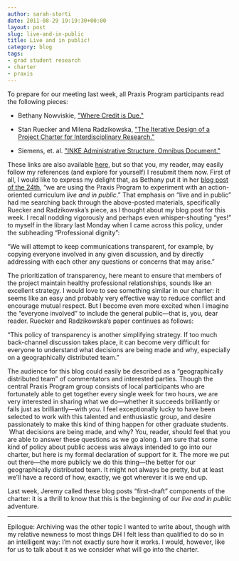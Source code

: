 ```yaml
---
author: sarah-storti
date: 2011-08-29 19:19:30+00:00
layout: post
slug: live-and-in-public
title: Live and in public!
category: blog
tags:
- grad student research
- charter
- praxis
---
```


To prepare for our meeting last week, all Praxis Program participants read the following pieces:



	
  * Bethany Nowviskie, ["Where Credit is Due."](http://nowviskie.org/2011/where-credit-is-due/)

	
  * Stan Ruecker and Milena Radzikowska, ["The Iterative Design of a Project Charter for Interdisciplinary Research."](http://mtroyal.academia.edu/MilenaRadzikowska/Papers/326958/The_Iterative_Design_of_a_Project_Charter_for_Interdisciplinary_Research)

	
  * Siemens, et. al. ["INKE Administrative Structure, Omnibus Document."](http://journals.uvic.ca/index.php/INKE/article/view/546/245)


These links are also available [here](http://praxis.scholarslab.org/topics/toward-a-project-charter/), but so that you, my reader, may easily follow my references (and explore for yourself) I resubmit them now. First of all, I would like to express my delight that, as Bethany put it in her [blog post of the 24th](https://scholarslab.org/praxis-program/announcing-the-praxis-program/), “we are using the Praxis Program to experiment with an action-oriented curriculum _live and in public_.” That emphasis on “live and in public” had me searching back through the above-posted materials, specifically Ruecker and Radzikowska’s piece, as I thought about my blog post for this week. I recall nodding vigorously and perhaps even whisper-shouting “yes!” to myself in the library last Monday when I came across this policy, under the subheading “Professional dignity”:

“We will attempt to keep communications transparent, for example, by copying everyone involved in any given discussion, and by directly addressing with each other any questions or concerns that may arise.”

The prioritization of transparency, here meant to ensure that members of the project maintain healthy professional relationships, sounds like an excellent strategy. I would love to see something similar in our charter: it seems like an easy and probably very effective way to reduce conflict and encourage mutual respect. But I become even more excited when I imagine the “everyone involved” to include the general public&mdash;that is, you, dear reader. Ruecker and Radzikowska’s paper continues as follows:

“This policy of transparency is another simplifying strategy. If too much back-channel discussion takes place, it can become very difficult for everyone to understand what decisions are being made and why, especially on a geographically distributed team.”

The audience for this blog could easily be described as a “geographically distributed team” of commentators and interested parties. Though the central Praxis Program group consists of local participants who are fortunately able to get together every single week for two hours, we are very interested in sharing what we do&mdash;whether it succeeds brilliantly or fails just as brilliantly&mdash;with _you_. I feel exceptionally lucky to have been selected to work with this talented and enthusiastic group, and desire passionately to make this kind of thing happen for other graduate students.  What decisions are being made, and why? You, reader, should feel that you are able to answer these questions as we go along. I am sure that some kind of policy about public access was always intended to go into our charter, but here is my formal declaration of support for it. The more we put out there&mdash;the more publicly we do this thing&mdash;the better for our geographically distributed team. It might not always be pretty, but at least we'll have a record of how, exactly, we got wherever it is we end up.

Last week, Jeremy called these blog posts “first-draft” components of the charter: it is a thrill to know that this is the beginning of our _live and in public_ adventure.

---

Epilogue: Archiving was the other topic I wanted to write about, though with my relative newness to most things DH I felt less than qualified to do so in an intelligent way: I’m not exactly sure how it works. I would, however, like for us to talk about it as we consider what will go into the charter.
